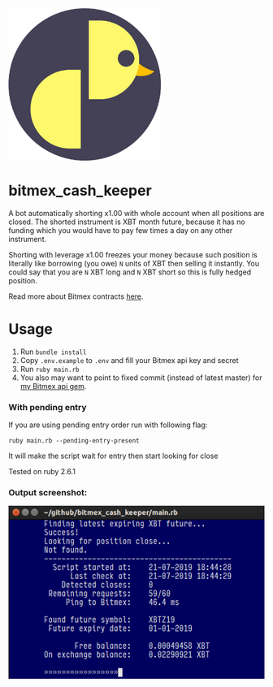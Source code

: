 <img src="https://raw.githubusercontent.com/dominikduda/config_files/master/dd_logo_blue_bg.png" width="300" height="300" />

# bitmex_cash_keeper
A bot automatically shorting x1.00 with whole account when all positions are closed.
The shorted instrument is XBT month future, because it has no funding which you would have to pay few times a day on any other instrument.

Shorting with leverage x1.00 freezes your money because such position is literally like borrowing (you owe) `N` units of XBT then selling it instantly.
You could say that you are `N` XBT long and `N` XBT short so this is fully hedged position.

Read more about Bitmex contracts [here](https://www.bitmex.com/app/perpetualContractsGuide).

# Usage
1. Run `bundle install`
2. Copy `.env.example` to `.env` and fill your Bitmex api key and secret
3. Run `ruby main.rb`
4. You also may want to point to fixed commit (instead of latest master) for [my Bitmex api gem](https://github.com/dominikduda/bitmex_cash_keeper/blob/master/Gemfile#L3).

### With pending entry
If you are using pending entry order run with following flag:

```
ruby main.rb --pending-entry-present
```

It will make the script wait for entry then start looking for close

Tested on ruby 2.6.1

### Output screenshot:
![output](https://raw.githubusercontent.com/dominikduda/bitmex_cash_keeper/master/bitmex_cash_keeper_output.png)

